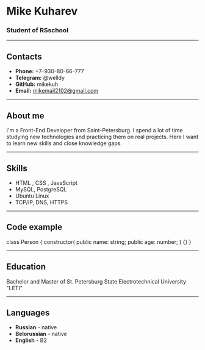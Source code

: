 # Mike Kuharev
### Student of RSschool

***
## Contacts
- **Phone:** +7-930-80-66-777
- **Telegram:** @welldy
- **GitHub:** mikekuh
- **Email:** mikemail2102@gmail.com

***
## About me
I'm a Front-End Developer from Saint-Petersburg. I spend a lot of time studying new technologies and practicing them on real projects. Here I want to learn new skills and close knowledge gaps.

***
## Skills
* HTML , CSS , JavaScript
* MySQL, PostgreSQL
* Ubuntu Linux
* TCP/IP, DNS, HTTPS

***
## Code example

class Person {
  constructor(
    public name: string;
    public age: number;
  ) {}
}

***
## Education
Bachelor and Master of St. Petersburg State Electrotechnical University "LETI"

***
## Languages
* **Russian** - native 
* **Belorussian** - native
* **English** - B2